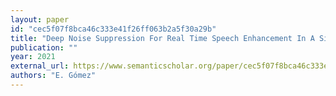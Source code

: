 ```yaml
---
layout: paper
id: "cec5f07f8bca46c333e41f26ff063b2a5f30a29b"
title: "Deep Noise Suppression For Real Time Speech Enhancement In A Single Channel Wide Band Scenario"
publication: ""
year: 2021
external_url: https://www.semanticscholar.org/paper/cec5f07f8bca46c333e41f26ff063b2a5f30a29b
authors: "E. Gómez"
---
```

